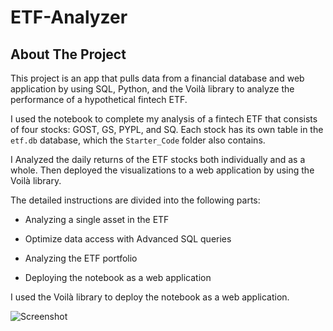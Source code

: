 # ETF-Analyzer

## About The Project

This project is an app that pulls data from a financial database and web application by using SQL, Python, and the Voilà library to analyze the performance of a hypothetical fintech ETF.

I used the notebook to complete my analysis of a fintech ETF that consists of four stocks: GOST, GS, PYPL, and SQ. Each stock has its own table in the `etf.db` database, which the `Starter_Code` folder also contains.

I Analyzed the daily returns of the ETF stocks both individually and as a whole. Then deployed the visualizations to a web application by using the Voilà library.

The detailed instructions are divided into the following parts:

* Analyzing a single asset in the ETF

* Optimize data access with Advanced SQL queries

* Analyzing the ETF portfolio

* Deploying the notebook as a web application

I used the Voilà library to deploy the notebook as a web application. 

![Screenshot](https://github.com/alghalia/Challenge_7/blob/main/images/Voila%CC%80%20jpeg.jpeg)
